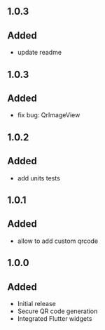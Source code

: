 ## 1.0.3

## Added

* update readme


## 1.0.3

## Added

* fix bug: QrImageView


## 1.0.2

## Added

* add units tests


## 1.0.1

## Added

* allow to add custom qrcode


## 1.0.0

## Added

* Initial release
* Secure QR code generation
* Integrated Flutter widgets
